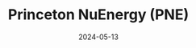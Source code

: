 ---  
layout: startup_page  
title: "Princeton NuEnergy (PNE)"  
id: "pnecycle.com"  
permalink: "/princetonnuenergypnepnecycle.com05132024/"  
website: "https://pnecycle.com/"  
funding_round: "Series A+"  
funding_amount: "$10.3M"  
investors: "SCGC, Tech Council Ventures, a subsidiary of LKQ Corporation"  
about: "Princeton NuEnergy (PNE) is a clean-tech innovator specializing in lithium-ion battery direct recycling using a patented low-temperature plasma-assisted separation process (LPAS™). This technology enables higher critical material recovery rates and superior material performance compared to traditional methods, significantly reducing costs, environmental waste, and carbon emissions."  
markets: "Cleantech, Battery Recycling, Advanced Materials, Battery, CleanTech, Recycling"  
hq: "Bordentown, New Jersey, United States"  
founded_year: "2019"  
linkedin: "https://www.linkedin.com/company/princeton-nuenergy"  
twitter: "https://twitter.com/PNE_Cycle"  
instagram: ""  
facebook: ""  
crunchbase: "https://www.crunchbase.com/organization/princeton-nuenergy"  
pitchbook: "https://pitchbook.com/profiles/company/455009-50"  

date_display: "13-May-2024"  
date: "2024-05-13"

# SEO Optimization  
meta_title: "Princeton NuEnergy (PNE) - Series A+ Funding ($10.3M)"  
meta_description: "Princeton NuEnergy (PNE), Princeton NuEnergy (PNE) is a clean-tech innovator specializing in lithium-ion battery direct recycling using a patented low-temperature plasma-assist..."  
meta_keywords: "Princeton NuEnergy (PNE), Cleantech, Battery Recycling, Advanced Materials, Battery, CleanTech, Recycling, Series A+ funding"  
canonical_url: "https://startup.projectstartups.com/princetonnuenergypnepnecycle.com05132024/"  
---